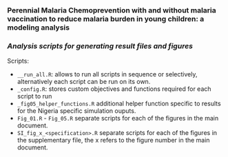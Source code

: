 ### Perennial Malaria Chemoprevention with and without malaria vaccination to reduce malaria burden in young children: a modeling analysis

### _Analysis scripts for generating result files and figures_

Scripts:
-  `__run_all.R`: allows to run all scripts in sequence or selectively, alternatively each script can be run on its own. 
- `_config.R`: stores custom objectives and functions required for each script to run
- `_fig05_helper_functions.R` additional helper function specific to results for the Nigeria specific simulation ouputs.
- `Fig_01.R` - `Fig_05.R` separate scripts for each of the figures in the main document.
- `SI_fig_x_<specification>.R`  separate scripts for each of the figures in the supplementary file, the x refers to the figure number in the main document.

